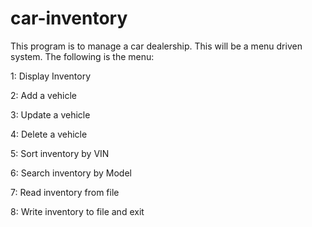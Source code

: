 # car-inventory

This program is to manage a car dealership. This will be a menu driven system. The following is the menu:

 1:   Display Inventory

2:   Add a vehicle

3:   Update a vehicle

4:   Delete a vehicle

5:   Sort inventory by VIN

6:   Search inventory by Model

7:   Read inventory from file

8:   Write inventory to file and exit

